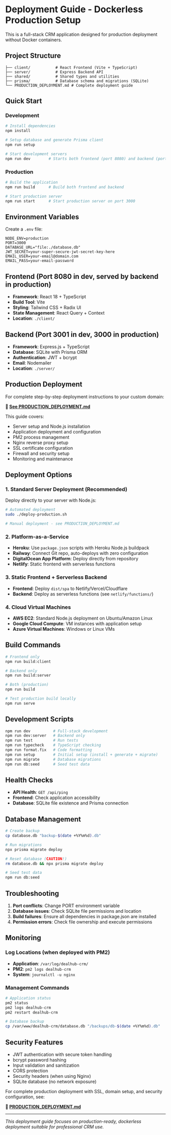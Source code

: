 # Deployment Guide - Dockerless Production Setup

This is a full-stack CRM application designed for production deployment without Docker containers.

## Project Structure

```
├── client/           # React Frontend (Vite + TypeScript)
├── server/           # Express Backend API
├── shared/           # Shared types and utilities
├── prisma/           # Database schema and migrations (SQLite)
└── PRODUCTION_DEPLOYMENT.md # Complete deployment guide
```

## Quick Start

### Development

```bash
# Install dependencies
npm install

# Setup database and generate Prisma client
npm run setup

# Start development servers
npm run dev        # Starts both frontend (port 8080) and backend (port 3001)
```

### Production

```bash
# Build the application
npm run build      # Build both frontend and backend

# Start production server
npm run start      # Start production server on port 3000
```

## Environment Variables

Create a `.env` file:

```env
NODE_ENV=production
PORT=3000
DATABASE_URL="file:./database.db"
JWT_SECRET=your-super-secure-jwt-secret-key-here
EMAIL_USER=your-email@domain.com
EMAIL_PASS=your-email-password
```

## Frontend (Port 8080 in dev, served by backend in production)

- **Framework**: React 18 + TypeScript
- **Build Tool**: Vite
- **Styling**: Tailwind CSS + Radix UI
- **State Management**: React Query + Context
- **Location**: `./client/`

## Backend (Port 3001 in dev, 3000 in production)

- **Framework**: Express.js + TypeScript
- **Database**: SQLite with Prisma ORM
- **Authentication**: JWT + bcrypt
- **Email**: Nodemailer
- **Location**: `./server/`

## Production Deployment

For complete step-by-step deployment instructions to your custom domain:

**📖 [See PRODUCTION_DEPLOYMENT.md](./PRODUCTION_DEPLOYMENT.md)**

This guide covers:
- Server setup and Node.js installation
- Application deployment and configuration
- PM2 process management
- Nginx reverse proxy setup
- SSL certificate configuration
- Firewall and security setup
- Monitoring and maintenance

## Deployment Options

### 1. Standard Server Deployment (Recommended)

Deploy directly to your server with Node.js:

```bash
# Automated deployment
sudo ./deploy-production.sh

# Manual deployment - see PRODUCTION_DEPLOYMENT.md
```

### 2. Platform-as-a-Service

- **Heroku**: Use `package.json` scripts with Heroku Node.js buildpack
- **Railway**: Connect Git repo, auto-deploys with zero configuration
- **DigitalOcean App Platform**: Deploy directly from repository
- **Netlify**: Static frontend with serverless functions

### 3. Static Frontend + Serverless Backend

- **Frontend**: Deploy `dist/spa` to Netlify/Vercel/Cloudflare
- **Backend**: Deploy as serverless functions (see `netlify/functions/`)

### 4. Cloud Virtual Machines

- **AWS EC2**: Standard Node.js deployment on Ubuntu/Amazon Linux
- **Google Cloud Compute**: VM instances with application setup
- **Azure Virtual Machines**: Windows or Linux VMs

## Build Commands

```bash
# Frontend only
npm run build:client

# Backend only
npm run build:server

# Both (production)
npm run build

# Test production build locally
npm run serve
```

## Development Scripts

```bash
npm run dev          # Full-stack development
npm run dev:server   # Backend only
npm run test         # Run tests
npm run typecheck    # TypeScript checking
npm run format.fix   # Code formatting
npm run setup        # Initial setup (install + generate + migrate)
npm run migrate      # Database migrations
npm run db:seed      # Seed test data
```

## Health Checks

- **API Health**: `GET /api/ping`
- **Frontend**: Check application accessibility
- **Database**: SQLite file existence and Prisma connection

## Database Management

```bash
# Create backup
cp database.db "backup-$(date +%Y%m%d).db"

# Run migrations
npx prisma migrate deploy

# Reset database (CAUTION!)
rm database.db && npx prisma migrate deploy

# Seed test data
npm run db:seed
```

## Troubleshooting

1. **Port conflicts**: Change PORT environment variable
2. **Database issues**: Check SQLite file permissions and location
3. **Build failures**: Ensure all dependencies in package.json are installed
4. **Permission errors**: Check file ownership and execute permissions

## Monitoring

### Log Locations (when deployed with PM2)
- **Application**: `/var/log/dealhub-crm/`
- **PM2**: `pm2 logs dealhub-crm`
- **System**: `journalctl -u nginx`

### Management Commands
```bash
# Application status
pm2 status
pm2 logs dealhub-crm
pm2 restart dealhub-crm

# Database backup
cp /var/www/dealhub-crm/database.db "/backups/db-$(date +%Y%m%d).db"
```

## Security Features

- JWT authentication with secure token handling
- bcrypt password hashing
- Input validation and sanitization
- CORS protection
- Security headers (when using Nginx)
- SQLite database (no network exposure)

For complete production deployment with SSL, domain setup, and security configuration, see:

**📖 [PRODUCTION_DEPLOYMENT.md](./PRODUCTION_DEPLOYMENT.md)**

---

*This deployment guide focuses on production-ready, dockerless deployment suitable for professional CRM use.*
